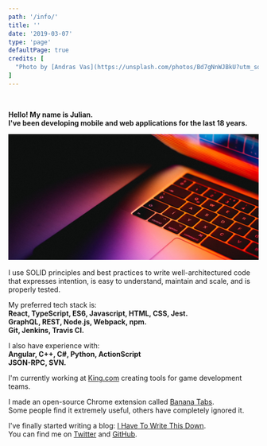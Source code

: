 ```yaml
---
path: '/info/'
title: ''
date: '2019-03-07'
type: 'page'
defaultPage: true
credits: [
  "Photo by [Andras Vas](https://unsplash.com/photos/Bd7gNnWJBkU?utm_source=unsplash&utm_medium=referral&utm_content=creditCopyText) on [Unsplash](https://unsplash.com)"
]
---
```


<br/>

**Hello! My name is Julian.**  
**I've been developing mobile and web applications for the last 18 years.**

![keyboard](./images/keyboard.jpg)

I use SOLID principles and best practices to write well-architectured code that expresses intention, is easy to understand, maintain and scale, and is properly tested.

My preferred tech stack is:  
**React, TypeScript, ES6, Javascript, HTML, CSS, Jest.**  
**GraphQL, REST, Node.js, Webpack, npm.**  
**Git, Jenkins, Travis CI.**  

I also have experience with:  
**Angular, C++, C#, Python, ActionScript**  
**JSON-RPC, SVN.**  

I'm currently working at [King.com](https://king.com/) creating tools for game development teams.

I made an open-source Chrome extension called [Banana Tabs](https://github.com/JulianG/bananatabs).  
Some people find it extremely useful, others have completely ignored it.

I've finally started writing a blog: [I Have To Write This Down](/blog).  
You can find me on [Twitter](https://twitter.com/JulianGWeb) and [GitHub](https://github.com/JulianG/).

<!--
<a style="box-shadow: none" href="https://twitter.com/JulianGWeb"><img src="./images/twitter-logo.svg" width="20rem" /></a>&nbsp;
<a style="box-shadow: none" href="https://github.com/JulianG/"><img src="./images/github-logo.svg" width="20rem" /></a>&nbsp;
-->
